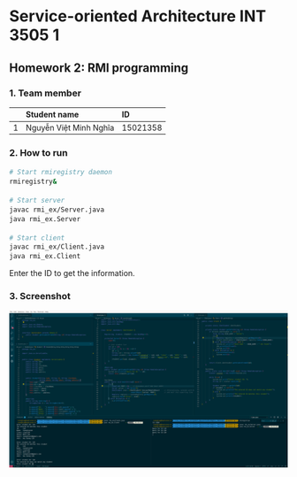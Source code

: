 # Service-oriented Architecture INT 3505 1

## Homework 2: RMI programming

### 1. Team member

|   | Student name            | ID       |
|---|:------------------------|:---------|
| 1 | Nguyễn Việt Minh Nghĩa | 15021358 |

### 2. How to run

```bash
# Start rmiregistry daemon
rmiregistry&

# Start server
javac rmi_ex/Server.java
java rmi_ex.Server

# Start client
javac rmi_ex/Client.java
java rmi_ex.Client
```

Enter the ID to get the information.

### 3. Screenshot

![working](screen.png)
